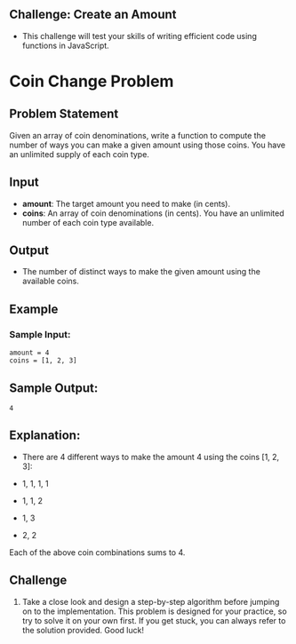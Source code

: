 
## Challenge: Create an Amount
- This challenge will test your skills of writing efficient code using functions in JavaScript.


# Coin Change Problem

## Problem Statement

Given an array of coin denominations, write a function to compute the number of ways you can make a given amount using those coins. You have an unlimited supply of each coin type.

## Input
- **amount**: The target amount you need to make (in cents).
- **coins**: An array of coin denominations (in cents). You have an unlimited number of each coin type available.

## Output
- The number of distinct ways to make the given amount using the available coins.

## Example

### Sample Input:

```plaintext
amount = 4
coins = [1, 2, 3]
```

## Sample Output:
```
4
```
## Explanation:
- There are 4 different ways to make the amount 4 using the coins [1, 2, 3]:

 - 1, 1, 1, 1
 - 1, 1, 2
-  1, 3
 - 2, 2

Each of the above coin combinations sums to 4.

## Challenge #
1. Take a close look and design a step-by-step algorithm before jumping on to the implementation. This problem is designed for your practice, so try to solve it on your own first. If you get stuck, you can always refer to the solution provided. Good luck!